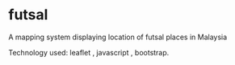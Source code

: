 # futsal
A mapping system displaying location of futsal places in Malaysia

Technology used: leaflet , javascript , bootstrap.
